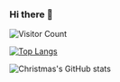 ### Hi there 👋
![Visitor Count](https://profile-counter.gitch.me/yuanzhigang-source/count.svg)




[![Top Langs](https://github-readme-stats.vercel.app/api/top-langs/?username=yuanzhigang-source)](https://github.com/yuanzhigang-source/github-redme-stats)


![Christmas's GitHub stats](https://github-readme-stats.vercel.app/api?username=yuanzhigang-source&show_icons=true&theme=tokyonight)
